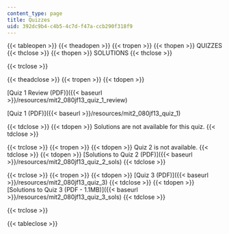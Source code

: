 ```yaml
---
content_type: page
title: Quizzes
uid: 392dc9b4-c4b5-4c7d-f47a-ccb290f318f9
---
```


{{< tableopen >}}
{{< theadopen >}}
{{< tropen >}}
{{< thopen >}}
QUIZZES
{{< thclose >}}
{{< thopen >}}
SOLUTIONS
{{< thclose >}}

{{< trclose >}}

{{< theadclose >}}
{{< tropen >}}
{{< tdopen >}}


[Quiz 1 Review (PDF)]({{< baseurl >}}/resources/mit2_080jf13_quiz_1_review)

[Quiz 1 (PDF)]({{< baseurl >}}/resources/mit2_080jf13_quiz_1)


{{< tdclose >}}
{{< tdopen >}}
Solutions are not available for this quiz.
{{< tdclose >}}

{{< trclose >}}
{{< tropen >}}
{{< tdopen >}}
Quiz 2 is not available.
{{< tdclose >}}
{{< tdopen >}}
[Solutions to Quiz 2 (PDF)]({{< baseurl >}}/resources/mit2_080jf13_quiz_2_sols)
{{< tdclose >}}

{{< trclose >}}
{{< tropen >}}
{{< tdopen >}}
[Quiz 3 (PDF)]({{< baseurl >}}/resources/mit2_080jf13_quiz_3)
{{< tdclose >}}
{{< tdopen >}}
[Solutions to Quiz 3 (PDF - 1.1MB)]({{< baseurl >}}/resources/mit2_080jf13_quiz_3_sols)
{{< tdclose >}}

{{< trclose >}}

{{< tableclose >}}